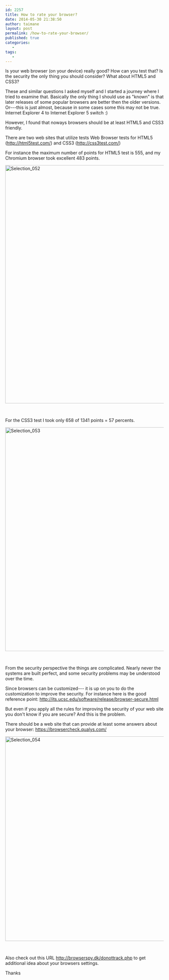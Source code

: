 ```yaml
---
id: 2257
title: How to rate your browser?
date: 2014-05-30 21:38:50
author: taimane
layout: post
permalink: /how-to-rate-your-browser/
published: true
categories:
   -
tags:
   -
---
```

Is your web browser (on your device) really good? How can you test that? Is the security the only thing you should consider? What about HTML5 and CSS3?



These and similar questions I asked myself and I started a journey where I tried to examine that. Basically the only thing I should use as "known" is that later releases of some popular browsers are better then the older versions. Or---this is just almost, because in some cases some this may not be true. Internet Explorer 4 to Internet Explorer 5 switch :)



However, I found that noways browsers should be at least HTML5 and CSS3 friendly.



There are two web sites that utilize tests Web Browser tests for HTML5 (<a rel="nofollow" href="http://html5test.com/">http://html5test.com/</a>) and CSS3 (<a rel="nofollow" href="http://css3test.com/">http://css3test.com/</a>)



For instance the maximum number of points for HTML5 test is 555, and my Chromium browser took excellent 483 points.



<a href="https://programming-review.com/wp-content/uploads/2014/05/Selection_052.png"><img class="alignnone wp-image-2263 size-full" src="https://programming-review.com/wp-content/uploads/2014/05/Selection_052.png" alt="Selection_052" width="909" height="757" /></a>



&nbsp;



For the CSS3 test I took only 658 of 1341 points = 57 percents.



<a href="https://programming-review.com/wp-content/uploads/2014/05/Selection_053.png"><img class="alignnone wp-image-2264 size-full" src="https://programming-review.com/wp-content/uploads/2014/05/Selection_053.png" alt="Selection_053" width="1040" height="711" /></a>



&nbsp;



From the security perspective the things are complicated. Nearly never the systems are built perfect, and some security problems may be understood over the time.



Since browsers can be customized--- it is up on you to do the customization to improve the security. For instance here is the good reference point: http://its.ucsc.edu/software/release/browser-secure.html



But even if you apply all the rules for improving the security of your web site you don't know if you are secure? And this is the problem.



There should be a web site that can provide at least some answers about your browser: https://browsercheck.qualys.com/



<a href="https://programming-review.com/wp-content/uploads/2014/05/Selection_054.png"><img class="alignnone size-full wp-image-2265" src="https://programming-review.com/wp-content/uploads/2014/05/Selection_054.png" alt="Selection_054" width="1016" height="650" /></a>



&nbsp;



Also check out this URL http://browserspy.dk/donottrack.php to get additional idea about your browsers settings.



Thanks



&nbsp;  

